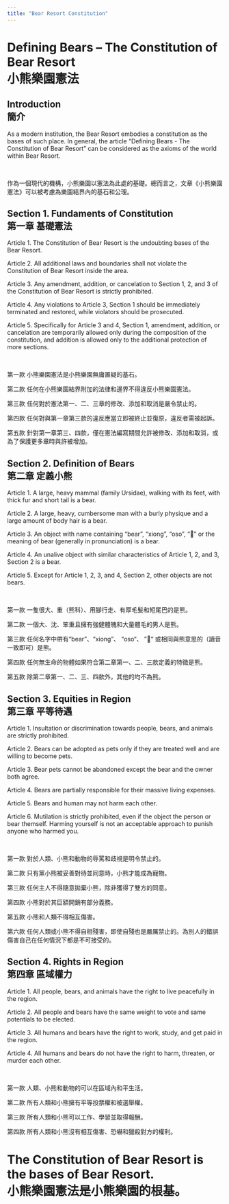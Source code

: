 ```yaml
---
title: "Bear Resort Constitution"
---
```


# Defining Bears – The Constitution of Bear Resort <br> 小熊樂園憲法

## Introduction <br> 簡介

As a modern institution, the Bear Resort embodies a constitution as the bases of such place. In general, the article “Defining Bears - The Constitution of Bear Resort” can be considered as the axioms of the world within Bear Resort. 

<br>

作為一個現代的機構，小熊樂園以憲法為此處的基礎。總而言之，文章《小熊樂園憲法》可以被考慮為樂園結界內的基石和公理。

## Section 1. Fundaments of Constitution <br> 第一章 基礎憲法

Article 1. The Constitution of Bear Resort is the undoubting bases of the Bear Resort.

Article 2. All additional laws and boundaries shall not violate the Constitution of Bear Resort inside the area.

Article 3. Any amendment, addition, or cancelation to Section 1, 2, and 3 of the Constitution of Bear Resort is strictly prohibited.

Article 4. Any violations to Article 3, Section 1 should be immediately terminated and restored, while violators should be prosecuted. 

Article 5. Specifically for Article 3 and 4, Section 1, amendment, addition, or cancelation are temporarily allowed only during the composition of the constitution, and addition is allowed only to the additional protection of more sections.

<br>

第一款 小熊樂園憲法是小熊樂園無庸置疑的基石。

第二款 任何在小熊樂園結界附加的法律和邊界不得違反小熊樂園憲法。

第三款 任何對於憲法第一、二、三章的修改、添加和取消是嚴令禁止的。

第四款 任何對與第一章第三款的違反應當立即被終止並復原，違反者需被起訴。 

第五款 針對第一章第三、四款，僅在憲法編寫期間允許被修改、添加和取消，或為了保護更多章時與許被增加。

## Section 2. Definition of Bears <br> 第二章 定義小熊

Article 1. A large, heavy mammal (family Ursidae), walking with its feet, with thick fur and short tail is a bear.

Article 2. A large, heavy, cumbersome man with a burly physique and a large amount of body hair is a bear. 

Article 3. An object with name containing “bear”, “xiong”, “oso”, “🐻” or the meaning of bear (generally in pronunciation) is a bear.

Article 4. An unalive object with similar characteristics of Article 1, 2, and 3, Section 2 is a bear. 

Article 5. Except for Article 1, 2, 3, and 4, Section 2, other objects are not bears.

<br>

第一款 一隻很大、重（熊科）、用腳行走、有厚毛髮和短尾巴的是熊。

第二款 一個大、沈、笨重且擁有強健體魄和大量體毛的男人是熊。

第三款 任何名字中帶有“bear”、“xiong”、 “oso“、 ”🐻“ 或相同與熊意思的（讀音一致即可）是熊。

第四款 任何無生命的物體如果符合第二章第一、二、三款定義的特徵是熊。 

第五款 除第二章第一、二、三、四款外，其他的均不為熊。

## Section 3. Equities in Region <br> 第三章 平等待遇

Article 1. Insultation or discrimination towards people, bears, and animals are strictly prohibited.

Article 2. Bears can be adopted as pets only if they are treated well and are willing to become pets.

Article 3. Bear pets cannot be abandoned except the bear and the owner both agree.

Article 4. Bears are partially responsible for their massive living expenses. 

Article 5. Bears and human may not harm each other. 

Article 6. Mutilation is strictly prohibited, even if the object the person or bear themself. Harming yourself is not an acceptable approach to punish anyone who harmed you.

<br>

第一款 對於人類、小熊和動物的辱罵和歧視是明令禁止的。

第二款 只有黨小熊被妥善對待並同意時，小熊才能成為寵物。 

第三款 任何主人不得隨意拋棄小熊，除非獲得了雙方的同意。

第四款 小熊對於其巨額開銷有部分義務。

第五款 小熊和人類不得相互傷害。

第六款 任何人類或小熊不得自相殘害，即使自殘也是嚴厲禁止的。為別人的錯誤傷害自己在任何情況下都是不可接受的。

## Section 4. Rights in Region <br> 第四章 區域權力

Article 1. All people, bears, and animals have the right to live peacefully in the region.

Article 2. All people and bears have the same weight to vote and same potentials to be elected.

Article 3. All humans and bears have the right to work, study, and get paid in the region.

Article 4. All humans and bears do not have the right to harm, threaten, or murder each other.

<br>

第一款 人類、小熊和動物的可以在區域內和平生活。

第二款 所有人類和小熊擁有平等投票權和被選舉權。 

第三款 所有人類和小熊可以工作、學習並取得報酬。

第四款 所有人類和小熊沒有相互傷害、恐嚇和獵殺對方的權利。

# The Constitution of Bear Resort is the bases of Bear Resort. <br> 小熊樂園憲法是小熊樂園的根基。